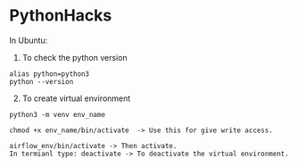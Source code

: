 # PythonHacks
In Ubuntu:
1. To check the python version
```
alias python=python3
python --version
```
2. To create virtual environment
   
```
python3 -m venv env_name
```
```
chmod +x env_name/bin/activate  -> Use this for give write access.
```

```
airflow_env/bin/activate -> Then activate.
In termianl type: deactivate -> To deactivate the virtual environment.
```
